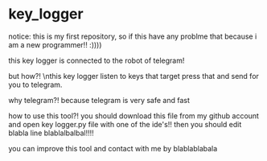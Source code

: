 # key_logger
notice: this is my first repository, so if this have any problme that because i am a new programmer!! :))))

this key logger is connected to the robot of telegram!

but how?!
\nthis key logger listen to keys that target press that and send for you to telegram.

why telegram?!
because telegram is very safe and fast

how to use this tool?!
you should download this file from my github account and open key logger.py file with one of the ide's!! then you should edit blabla line blablalbalbal!!!!

you can improve this tool and contact with me by blablablabala

